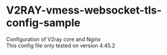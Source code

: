 # V2RAY-vmess-websocket-tls-config-sample
Configuration of  V2ray core and Nginx   
This config file only tested on version 4.45.2
